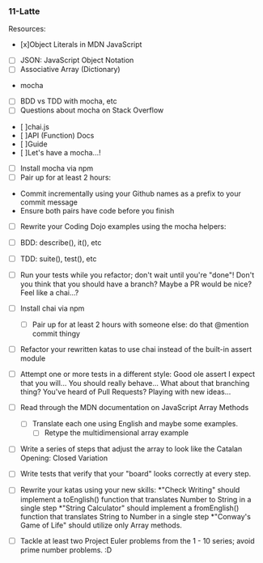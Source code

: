 ### 11-Latte

Resources:

* [x]Object Literals in MDN JavaScript
* [ ] JSON: JavaScript Object Notation
* [ ] Associative Array (Dictionary)
 * mocha
* [ ] BDD vs TDD with mocha, etc
* [ ] Questions about mocha on Stack Overflow
* [ ]chai.js
* [ ]API (Function) Docs
* [ ]Guide
* [ ]Let's have a mocha...!

* [ ] Install mocha via npm
* [ ] Pair up for at least 2 hours:
*  Commit incrementally using your Github names as a prefix to your commit message
 * Ensure both pairs have code before you finish
  * [ ] Rewrite your Coding Dojo examples using the mocha helpers:
* [ ] BDD: describe(), it(), etc
* [ ] TDD: suite(), test(), etc
* [ ] Run your tests while you refactor; don't wait until you're "done"!
Don't you think that you should have a branch? Maybe a PR would be nice?
Feel like a chai...?

* [ ] Install chai via npm 
  * [ ] Pair up for at least 2 hours with someone else: do that @mention commit thingy
* [ ] Refactor your rewritten katas to use chai instead of the built-in assert module
* [ ] Attempt one or more tests in a different style:
Good ole assert
I expect that you will...
You should really behave...
What about that branching thing? You've heard of Pull Requests?
Playing with new ideas...

* [ ] Read through the MDN documentation on JavaScript Array Methods
  * [ ] Translate each one using English and maybe some examples.
    * [ ] Retype the multidimensional array example
* [ ] Write a series of steps that adjust the array to look like the Catalan Opening: Closed Variation
* [ ] Write tests that verify that your "board" looks correctly at every step.
* [ ] Rewrite your katas using your new skills:
*"Check Writing" should implement a toEnglish() function that translates Number to String in a single step
*"String Calculator" should implement a fromEnglish() function that translates String to Number in a single step
*"Conway's Game of Life" should utilize only Array methods.
* [ ] Tackle at least two Project Euler problems from the 1 - 10 series; avoid prime number problems. :D


####
